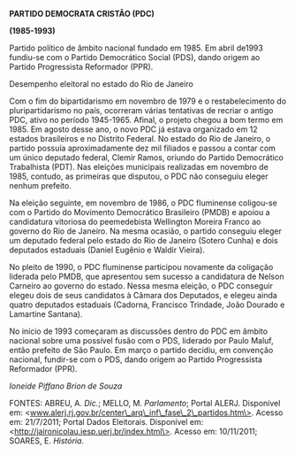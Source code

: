 **PARTIDO DEMOCRATA CRISTÃO (PDC)**

**(1985-1993)**

Partido político de âmbito nacional fundado em 1985. Em abril de1993
fundiu-se com o Partido Democrático Social (PDS), dando origem ao
Partido Progressista Reformador (PPR).

Desempenho eleitoral no estado do Rio de Janeiro

Com o fim do bipartidarismo em novembro de 1979 e o restabelecimento do
pluripartidarismo no país, ocorreram várias tentativas de recriar o
antigo PDC, ativo no período 1945-1965. Afinal, o projeto chegou a bom
termo em 1985. Em agosto desse ano, o novo PDC já estava organizado em
12 estados brasileiros e no Distrito Federal. No estado do Rio de
Janeiro, o partido possuía aproximadamente dez mil filiados e passou a
contar com um único deputado federal, Clemir Ramos, oriundo do Partido
Democrático Trabalhista (PDT). Nas eleições municipais realizadas em
novembro de 1985, contudo, as primeiras que disputou, o PDC não
conseguiu eleger nenhum prefeito.

Na eleição seguinte, em novembro de 1986, o PDC fluminense coligou-se
com o Partido do Movimento Democrático Brasileiro (PMDB) e apoiou a
candidatura vitoriosa do peemedebista Wellington Moreira Franco ao
governo do Rio de Janeiro. Na mesma ocasião, o partido conseguiu eleger
um deputado federal pelo estado do Rio de Janeiro (Sotero Cunha) e dois
deputados estaduais (Daniel Eugênio e Waldir Vieira).

No pleito de 1990, o PDC fluminense participou novamente da coligação
liderada pelo PMDB, que apresentou sem sucesso a candidatura de Nelson
Carneiro ao governo do estado. Nessa mesma eleição, o PDC conseguir
elegeu dois de seus candidatos à Câmara dos Deputados, e elegeu ainda
quatro deputados estaduais (Cadorna, Francisco Trindade, João Dourado e
Lamartine Santana).

No início de 1993 começaram as discussões dentro do PDC em âmbito
nacional sobre uma possível fusão com o PDS, liderado por Paulo Maluf,
então prefeito de São Paulo. Em março o partido decidiu, em convenção
nacional, fundir-se com o PDS, dando origem ao Partido Progressista
Reformador (PPR).

*Ioneide Piffano Brion de Souza*

FONTES: ABREU, A. *Dic.*; MELLO, M. *Parlamento*; Portal ALERJ.
Disponível em:
\<www.alerj.rj.gov.br/center\_arq\_inf\_fase\_2\_partidos.htm\>. Acesso
em: 21/7/2011; Portal Dados Eleitorais. Disponível em:
\<http://jaironicolau.iesp.uerj.br/index.html\>. Acesso em: 10/11/2011;
SOARES, E. *História*.
